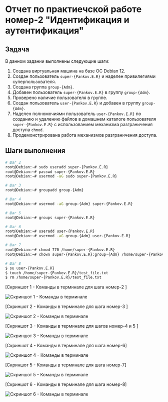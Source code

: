 # Отчет по практиечской работе номер-2 "Идентификация и аутентификация"

## Задача

В данном задании выполнены следующие шаги:

1. Создана виртуальная машина на базе ОС Debian 12.
2. Создан пользователь `super-{Pankov.E.R}` и наделен привилегиями суперпользователя.
3. Создана группа `group-{Adm}`.
4. Добавен пользователь `super-{Pankov.E.R}` в группу `group-{Adm}`.
5. Проверено наличие пользователя в группе.
6. Создан пользователь `user-{Pankov.E.R}` и добавен в группу `group-{Adm}`.
7. Наделен полномочиями пользователь `user-{Pankov.E.R}` по созданию и удалению файлов в домашнем каталоге пользователя `super-{Pankov.E.R}` с использованием механизма разграничения доступа `chmod`.
8. Продемонстрирована работа механизмов разграничения доступа.

## Шаги выполнения

```bash
# Шаг 2
root@Debian:~# sudo useradd super-{Pankov.E.R}
root@Debian:~# passwd super-{Pankov.E.R}
root@Debian:~# usermod -aG sudo super-{Pankov.E.R}

# Шаг 3
root@Debian:~# groupadd group-{Adm}

# Шаг 4
root@Debian:~# usermod -aG group-{Adm} super-{Pankov.E.R}

# Шаг 5
root@Debian:~# groups super-{Pankov.E.R}

# Шаг 6
root@Debian:~# useradd user-{Pankov.E.R}
root@Debian:~# usermod -aG group-{Adm} user-{Pankov.E.R}

# Шаг 7
root@Debian:~# chmod 770 /home/super-{Pankov.E.R}
root@Debian:~# chown super-{Pankov.E.R}:group-{Adm} /home/super-{Pankov.E.R}

# Шаг 8
$ su user-{Pankov.E.R}
$ touch /home/super-{Pankov.E.R}/test_file.txt
$ rm /home/super-{Pankov.E.R}/test_file.txt

```


[Скриншот 1 - Команды в терминале для шага номер-2 ]

![Скриншот 1 - Команды в терминале ](https://i.imgur.com/qo81Qcv.png)

[Скриншот 2 - Команды в терминале для шага номер-3 ]

![Скриншот 2 - Команды в терминале ](https://i.imgur.com/JSaxrxt.png)

[Скриншот 3 - Команды в терминале для шагов номер-4 и 5 ]

![Скриншот 3 - Команды в терминале ](https://i.imgur.com/McHHhLA.png)

[Скриншот 4 - Команды в терминале для шага номер-6]

![Скриншот 4 - Команды в терминале ](https://i.imgur.com/JSqseCt.png)

[Скриншот 5 - Команды в терминале для шага номер-7]

![Скриншот 5 - Команды в терминале ](https://i.imgur.com/4IfxE0c.png)

[Скриншот 6 - Команды в терминале для шага номер-8]

![Скриншот 6 - Команды в терминале ](https://i.imgur.com/eawYfDR.png)
